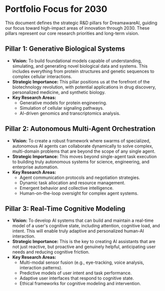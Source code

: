 # Portfolio Focus for 2030

This document defines the strategic R&D pillars for DreamawareAI, guiding our focus toward high-impact areas of innovation through 2030. These pillars represent our core research priorities and long-term vision.

## Pillar 1: Generative Biological Systems

*   **Vision:** To build foundational models capable of understanding, simulating, and generating novel biological data and systems. This includes everything from protein structures and genetic sequences to complex cellular interactions.
*   **Strategic Importance:** This pillar positions us at the forefront of the biotechnology revolution, with potential applications in drug discovery, personalized medicine, and synthetic biology.
*   **Key Research Areas:**
    *   Generative models for protein engineering.
    *   Simulation of cellular signaling pathways.
    *   AI-driven genomics and transcriptomics analysis.

## Pillar 2: Autonomous Multi-Agent Orchestration

*   **Vision:** To create a robust framework where swarms of specialized, autonomous AI agents can collaborate dynamically to solve complex, multi-domain problems that are beyond the scope of any single agent.
*   **Strategic Importance:** This moves beyond single-agent task execution to building truly autonomous systems for science, engineering, and enterprise automation.
*   **Key Research Areas:**
    *   Agent communication protocols and negotiation strategies.
    *   Dynamic task allocation and resource management.
    *   Emergent behavior and collective intelligence.
    *   Human-on-the-loop oversight for complex agent systems.

## Pillar 3: Real-Time Cognitive Modeling

*   **Vision:** To develop AI systems that can build and maintain a real-time model of a user's cognitive state, including attention, cognitive load, and intent. This will enable truly adaptive and personalized human-AI interaction.
*   **Strategic Importance:** This is the key to creating AI assistants that are not just reactive, but proactive and genuinely helpful, anticipating user needs and reducing cognitive friction.
*   **Key Research Areas:**
    *   Multi-modal sensor fusion (e.g., eye-tracking, voice analysis, interaction patterns).
    *   Predictive models of user intent and task performance.
    *   Adaptive user interfaces that respond to cognitive state.
    *   Ethical frameworks for cognitive modeling and intervention.